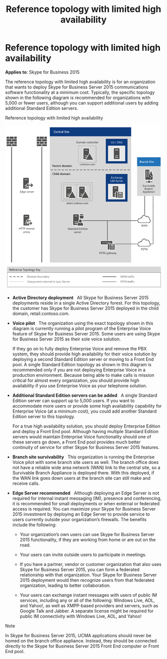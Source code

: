 ﻿---
title: Reference topology with limited high availability
TOCTitle: Reference topology with limited high availability
ms:assetid: a75b53a5-4951-4a2e-b261-55b1a4bf891b
ms:mtpsurl: https://msdn.microsoft.com/en-us/library/Dn465969(v=office.16)
ms:contentKeyID: 65239886
ms.date: 07/27/2015
mtps_version: v=office.16
---

# Reference topology with limited high availability


**Applies to**: Skype for Business 2015

The reference topology with limited high availability is for an organization that wants to deploy Skype for Business Server 2015 communications software functionality at a minimum cost. Typically, the specific topology shown in the following diagram is recommended for organizations with 5,000 or fewer users, although you can support additional users by adding additional Standard Edition servers.

Reference topology with limited high availability

  
![SORG reference](images/Dn465969.SORG(Office.16).png "SORG reference")

  - **Active Directory deployment**   All Skype for Business Server 2015 deployments reside in a single Active Directory forest. For this topology, the customer has Skype for Business Server 2015 deployed in the child domain, retail.contoso.com.

  - **Voice pilot**   The organization using the exact topology shown in this diagram is currently running a pilot program of the Enterprise Voice feature of Skype for Business Server 2015. Some users are using Skype for Business Server 2015 as their sole voice solution.
    
    If they go on to fully deploy Enterprise Voice and remove the PBX system, they should provide high availability for their voice solution by deploying a second Standard Edition server or moving to a Front End pool. A single Standard Edition topology as shown in this diagram is recommended only if you are not deploying Enterprise Voice in a production environment. Because being able to make calls is mission critical for almost every organization, you should provide high availability if you use Enterprise Voice as your telephone solution.

  - **Additional Standard Edition servers can be added**   A single Standard Edition server can support up to 5,000 users. If you want to accommodate more users or provide some high availability capability for Enterprise Voice (at a minimum cost), you could add another Standard Edition server to this topology.
    
    For a true high availability solution, you should deploy Enterprise Edition and deploy a Front End pool. Although having multiple Standard Edition servers would maintain Enterprise Voice functionality should one of these servers go down, a Front End pool provides much better continuity of service for other Skype for Business Server 2015 features.

  - **Branch site survivability**   This organization is running the Enterprise Voice pilot with some branch site users as well. The branch office does not have a reliable wide area network (WAN) link to the central site, so a Survivable Branch Appliance is deployed there. With this deployed, if the WAN link goes down users at the branch site can still make and receive calls.

  - **Edge Server recommended**   Although deploying an Edge Server is not required for internal instant messaging (IM), presence and conferencing, it is recommended for small deployments or when external or federated access is required. You can maximize your Skype for Business Server 2015 investment by deploying an Edge Server to provide service to users currently outside your organization’s firewalls. The benefits include the following:
    
      - Your organization’s own users can use Skype for Business Server 2015 functionality, if they are working from home or are out on the road.
    
      - Your users can invite outside users to participate in meetings.
    
      - If you have a partner, vendor or customer organization that also uses Skype for Business Server 2015, you can form a federated relationship with that organization. Your Skype for Business Server 2015 deployment would then recognize users from that federated organization, leading to better collaboration.
    
      - Your users can exchange instant messages with users of public IM services, including any or all of the following: Windows Live, AOL, and Yahoo\!, as well as XMPP-based providers and servers, such as Google Talk and Jabber. A separate license might be required for public IM connectivity with Windows Live, AOL, and Yahoo\!


> [!NOTE]
> <P>In Skype for Business Server 2015, UCMA applications should never be homed on the branch office appliance. Instead, they should be connected directly to the Skype for Business Server 2015 Front End computer or Front End pool.</P>


